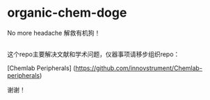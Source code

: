 # organic-chem-doge
No more headache
解救有机狗！

## 

这个repo主要解决文献和学术问题，仪器事项请移步组织repo：

[Chemlab Peripherals] (https://github.com/innovstrument/Chemlab-peripherals)

谢谢！
